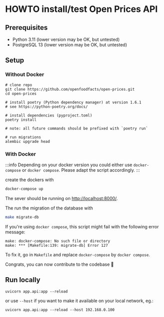 # HOWTO install/test Open Prices API

## Prerequisites

- Python 3.11 (lower version may be OK, but untested)
- PostgreSQL 13 (lower version may be OK, but untested)

## Setup

### Without Docker

```
# clone repo
git clone https://github.com/openfoodfacts/open-prices.git
cd open-prices

# install poetry (Python dependency manager) at version 1.6.1
# see https://python-poetry.org/docs/

# install dependencies (pyproject.toml)
poetry install

# note: all future commands should be prefixed with `poetry run`

# run migrations
alembic upgrade head
```

### With Docker

:::info
Depending on your docker version you could either use `docker-compose` or `docker compose`.
Please adapt the script accordingly.
:::

create the dockers with

```sh
docker-compose up
```

The sever should be running on <http://localhost:8000/>.

The run the migration of the database with

```sh
make migrate-db
```

If you're using `docker compose`, this script might fail with the following error message:

```
make: docker-compose: No such file or directory
make: *** [Makefile:139: migrate-db] Error 127
```

To fix it, go in `Makefile` and replace `docker-compose` by `docker compose`.

Congrats, you can now contribute to the codebase :tada:

## Run locally

```
uvicorn app.api:app --reload
```

or use `--host` if you want to make it available on your local network, eg.:

```
uvicorn app.api:app --reload --host 192.168.0.100
```
